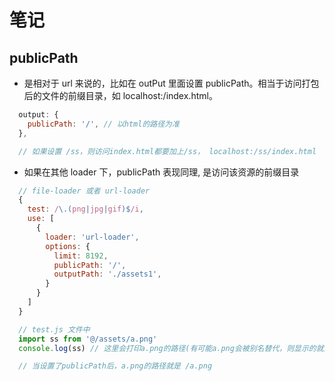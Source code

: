 # 笔记

## publicPath

- 是相对于 url 来说的，比如在 outPut 里面设置 publicPath。相当于访问打包后的文件的前缀目录，如 localhost:/index.html。

```javascript
  output: {
    publicPath: '/', // 以html的路径为准
  },

  // 如果设置 /ss，则访问index.html都要加上/ss， localhost:/ss/index.html
```

- 如果在其他 loader 下，publicPath 表现同理, 是访问该资源的前缀目录

```javascript
  // file-loader 或者 url-loader
  {
    test: /\.(png|jpg|gif)$/i,
    use: [
      {
        loader: 'url-loader',
        options: {
          limit: 8192,
          publicPath: '/',
          outputPath: './assets1',
        }
      }
    ]
  }

  // test.js 文件中
  import ss from '@/assets/a.png'
  console.log(ss) // 这里会打印a.png的路径(有可能a.png会被别名替代，则显示的就是别名). 例如 assets1/a.png。

  // 当设置了publicPath后，a.png的路径就是 /a.png

```
